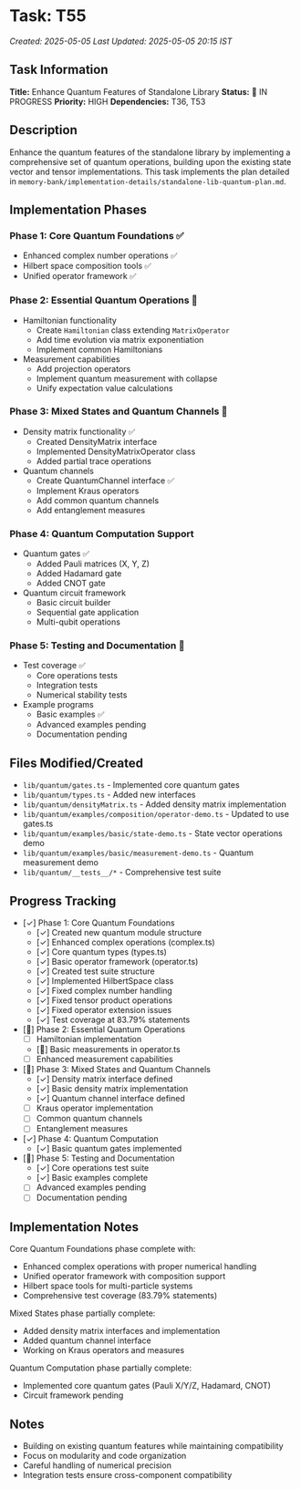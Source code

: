 # Task: T55
*Created: 2025-05-05*
*Last Updated: 2025-05-05 20:15 IST*

## Task Information
**Title:** Enhance Quantum Features of Standalone Library
**Status:** 🔄 IN PROGRESS
**Priority:** HIGH
**Dependencies:** T36, T53

## Description
Enhance the quantum features of the standalone library by implementing a comprehensive set of quantum operations, building upon the existing state vector and tensor implementations. This task implements the plan detailed in `memory-bank/implementation-details/standalone-lib-quantum-plan.md`.

## Implementation Phases

### Phase 1: Core Quantum Foundations ✅
- Enhanced complex number operations ✅
- Hilbert space composition tools ✅
- Unified operator framework ✅

### Phase 2: Essential Quantum Operations 🔄
- Hamiltonian functionality
  - Create `Hamiltonian` class extending `MatrixOperator`
  - Add time evolution via matrix exponentiation
  - Implement common Hamiltonians
- Measurement capabilities
  - Add projection operators
  - Implement quantum measurement with collapse
  - Unify expectation value calculations

### Phase 3: Mixed States and Quantum Channels 🔄
- Density matrix functionality ✅
  - Created DensityMatrix interface
  - Implemented DensityMatrixOperator class
  - Added partial trace operations
- Quantum channels
  - Create QuantumChannel interface ✅
  - Implement Kraus operators
  - Add common quantum channels
  - Add entanglement measures

### Phase 4: Quantum Computation Support
- Quantum gates ✅
  - Added Pauli matrices (X, Y, Z)
  - Added Hadamard gate
  - Added CNOT gate
- Quantum circuit framework
  - Basic circuit builder
  - Sequential gate application
  - Multi-qubit operations

### Phase 5: Testing and Documentation 🔄
- Test coverage ✅
  - Core operations tests
  - Integration tests
  - Numerical stability tests
- Example programs
  - Basic examples ✅
  - Advanced examples pending
  - Documentation pending

## Files Modified/Created
- `lib/quantum/gates.ts` - Implemented core quantum gates
- `lib/quantum/types.ts` - Added new interfaces
- `lib/quantum/densityMatrix.ts` - Added density matrix implementation
- `lib/quantum/examples/composition/operator-demo.ts` - Updated to use gates.ts
- `lib/quantum/examples/basic/state-demo.ts` - State vector operations demo
- `lib/quantum/examples/basic/measurement-demo.ts` - Quantum measurement demo
- `lib/quantum/__tests__/*` - Comprehensive test suite

## Progress Tracking
- [✓] Phase 1: Core Quantum Foundations
  - [✓] Created new quantum module structure
  - [✓] Enhanced complex operations (complex.ts)
  - [✓] Core quantum types (types.ts)
  - [✓] Basic operator framework (operator.ts)
  - [✓] Created test suite structure
  - [✓] Implemented HilbertSpace class
  - [✓] Fixed complex number handling
  - [✓] Fixed tensor product operations
  - [✓] Fixed operator extension issues
  - [✓] Test coverage at 83.79% statements
- [🔄] Phase 2: Essential Quantum Operations
  - [ ] Hamiltonian implementation
  - [🔄] Basic measurements in operator.ts
  - [ ] Enhanced measurement capabilities
- [🔄] Phase 3: Mixed States and Quantum Channels
  - [✓] Density matrix interface defined
  - [✓] Basic density matrix implementation
  - [✓] Quantum channel interface defined
  - [ ] Kraus operator implementation
  - [ ] Common quantum channels
  - [ ] Entanglement measures
- [✓] Phase 4: Quantum Computation
  - [✓] Basic quantum gates implemented
- [🔄] Phase 5: Testing and Documentation
  - [✓] Core operations test suite
  - [✓] Basic examples complete
  - [ ] Advanced examples pending
  - [ ] Documentation pending

## Implementation Notes
Core Quantum Foundations phase complete with:
- Enhanced complex operations with proper numerical handling
- Unified operator framework with composition support
- Hilbert space tools for multi-particle systems
- Comprehensive test coverage (83.79% statements)

Mixed States phase partially complete:
- Added density matrix interfaces and implementation
- Added quantum channel interface
- Working on Kraus operators and measures

Quantum Computation phase partially complete:
- Implemented core quantum gates (Pauli X/Y/Z, Hadamard, CNOT)
- Circuit framework pending

## Notes
- Building on existing quantum features while maintaining compatibility
- Focus on modularity and code organization
- Careful handling of numerical precision
- Integration tests ensure cross-component compatibility